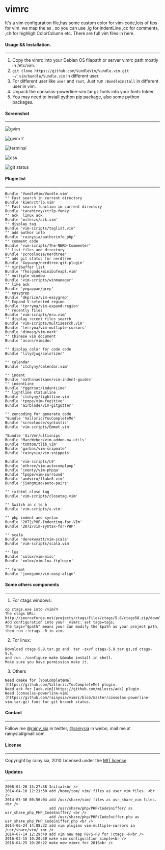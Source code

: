 vimrc
=====
It's a vim configuration file,has some custom color for vim-code,lots of tips for vim.
we map the <Leader> as , 
    so you can use ,ig for indentLine  ,cc for comments, ,ch for highligh ColorColumn etc.
    There are full vim files in here.

#### Usage && Installation.
---------------------------------
1. Copy the vimrc into your Debian OS filepath or server vimrc path mostly in /etc/vim.
2. `git clone https://github.com/VundleVim/Vundle.vim.git ~/.vim/bundle/Vundle.vim` in different user.
3. For different user like `user` and `root`, Just run `:BundleInstall` in different user in vim.
4. Unpack the consolas-powerline-vim.tar.gz fonts into your fonts folder.
5. You may need to install python pip package, also some python packages.

#### Screenshot
---------------------------------
![gvim](https://cloud.githubusercontent.com/assets/1259324/14772527/f963df04-0ad1-11e6-9f35-8dd2dbb0ff9e.png)

![gvim 2](https://cloud.githubusercontent.com/assets/1259324/14772526/f96138ee-0ad1-11e6-8dd8-1d2f501c850f.png)

![terminal](https://cloud.githubusercontent.com/assets/1259324/14772525/f9468bf2-0ad1-11e6-8e41-4ec15ca9fa84.png)

![css](https://cloud.githubusercontent.com/assets/1259324/14772524/f9183db0-0ad1-11e6-8477-b4907e44c14e.png)

![git status](https://cloud.githubusercontent.com/assets/1259324/16680190/776c7b4a-451f-11e6-8e6f-423bdd29f6aa.png)

#### Plugin list
---------------------------------
```
Bundle 'VundleVim/Vundle.vim'
"" Fast search in current directory
Bundle 'kien/ctrlp.vim'
"" Fast search function in current directory
Bundle 'tacahiroy/ctrlp-funky'
"" ack  linux ack
Bundle 'mileszs/ack.vim'
"" display tag 
Bundle 'vim-scripts/taglist.vim'
"" add author info
Bundle 'rainysia/authorinfo_php'
"" comment code
Bundle 'vim-scripts/The-NERD-Commenter'
"" list files and directory
Bundle 'scrooloose/nerdtree'
"" add git status for nerdtree
Bundle 'Xuyuanp/nerdtree-git-plugin'
"" minibuffer list
Bundle 'fholgado/minibufexpl.vim'
"" multiple window 
Bundle 'vim-scripts/winmanager'
"" like ack
Bundle 'yegappan/grep'
"" easygrep
Bundle 'dkprice/vim-easygrep'
"" Expand V-selected region
Bundle 'terryma/vim-expand-region'
"" recently files
Bundle 'vim-scripts/mru.vim'
"" display recent files search
Bundle 'vim-scripts/multisearch.vim'
Bundle 'terryma/vim-multiple-cursors'
Bundle 'dimasg/vim-mark'
"" Chinese vim document
Bundle 'asins/vimcdoc'

"" display color for code code 
Bundle 'lilydjwg/colorizer'

"" calendar
Bundle 'itchyny/calendar.vim'

"" indent
Bundle 'nathanaelkane/vim-indent-guides'
"" indentLine
Bundle 'Yggdroot/indentLine'
"" lightline statusline
Bundle 'itchyny/lightline.vim'
Bundle 'tpope/vim-fugitive'
Bundle 'airblade/vim-gitgutter'

"" zencoding for generate code
"Bundle 'Valloric/YouCompleteMe'
Bundle 'scrooloose/syntastic'
Bundle 'vim-scripts/Emmet.vim'

"Bundle 'SirVer/ultisnips'
Bundle 'MarcWeber/vim-addon-mw-utils'
Bundle 'tomtom/tlib_vim'
Bundle 'garbas/vim-snipmate'
Bundle 'rainysia/vim-snippets'

Bundle 'vim-scripts/L9'
Bundle 'othree/vim-autocomplpop'
Bundle 'joonty/vim-phpqa'
Bundle 'tpope/vim-surround'
Bundle 'andviro/flake8-vim'
Bundle 'jiangmiao/auto-pairs'

"" (x)html close tag
Bundle 'vim-scripts/closetag.vim'

"" Switch in c to h
Bundle 'vim-scripts/a.vim'

"" php indent and syntax
Bundle '2072/PHP-Indenting-for-VIm'
Bundle '2072/vim-syntax-for-PHP'

"" scala
Bundle 'derekwyatt/vim-scala'
Bundle 'vim-scripts/scala.vim'

"" lua
Bundle 'xolox/vim-misc'
Bundle 'xolox/vim-lua-ftplugin'

"" format
Bundle 'junegunn/vim-easy-align'

```

#### Some others components
---------------------------------
1. For ctags windows:
```
cp ctags.exe into /vim74
The ctags URL: http://sourceforge.net/projects/ctags/files/ctags/5.8/ctags58.zip/download
Add configuration into your _vimrc: set tags=tags;
The tags="$path" means your can modify the $path as your project path, then run :!ctags -R in vim.
```

2. For linux:
```
Download ctags-5.8.tar.gz and  tar -zxvf ctags-5.8.tar.gz,cd ctags-5.8,
and run ./configure make &&make install in shell.
Make sure you have permission make it.
```

3. Others
```
Need cmake for [YouCompleteMe](https://github.com/Valloric/YouCompleteMe) plugin.
Need ack for [ack.vim](https://github.com/mileszs/ack) plugin.
Need [consolas-powerline-vim](https://github.com/rainysia/vimrc/blob/master/consolas-powerline-vim.tar.gz) font for git branch status.
```

#### Contact
---------------------------------
Follow me @[rainy_sia](https://twitter.com/rainy_sia) in twitter, [@rainysia](http://weibo.com/rainysia) in weibo, mail me at rainysia#gmail.com 

#### License
---------------------------------
Copyright by rainy.sia, 2010 Licensed under the [MIT license](http://www.opensource.org/licenses/mit-license.php)

#### Updates
---------------------------------
```
2008-04-20 15:27:58 Initial<br />
2014-04-10 12:21:50 add /home/tom/.vim/ files as user_vim files. <br />
2014-05-30 00:56:04 add /usr/share/vim/ files as usr_share_vim files.  <br />
                    add /usr/share/php/PHP/CodeSniffer/ as usr_share_php_PHP_CodeSniffer/ <br />
                    add /usr/share/php/PHP/CodeSniffer.php as usr_share_php_PHP_CodeSniffer.php <br />
2014-06-24 14:08:32 add vim plugins vim-multiple-cursors in /usr/share/vim/ <br />
2014-07-14 12:29:40 add vim new map F8/S-F8 for !ctags -R<br />
2016-02-15 10:20:30 make vim configuration simple<br />
2016-04-25 10:26:22 make new vimrc for 2016<br />
```